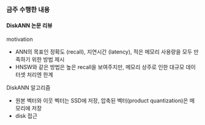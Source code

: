 

### 금주 수행한 내용

#### DiskANN 논문 리뷰


motivation
- ANN의 목표인 정확도 (recall), 지연시간 (latency), 적은 메모리 사용량을 모두 만족하기 위한 방법 제시
- HNSW와 같은 방법은 높은 recall을 보여주지만, 메모리 상주로 인한 대규모 데이터셋 처리엔 한계


DiskANN 알고리즘
- 원본 벡터와 이웃 벡터는 SSD에 저장, 압축된 벡터(product quantization)은 메모리에 저장
- disk 접근






